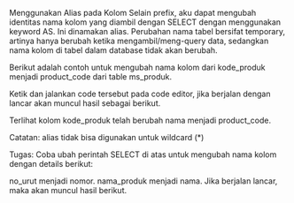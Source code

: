 Menggunakan Alias pada Kolom
Selain prefix, aku dapat mengubah identitas nama kolom yang diambil dengan SELECT dengan menggunakan keyword AS. Ini dinamakan alias. Perubahan nama tabel bersifat temporary, artinya hanya berubah ketika mengambil/meng-query data, sedangkan nama kolom di tabel dalam database tidak akan berubah.



 

Berikut adalah contoh untuk mengubah nama kolom dari kode_produk menjadi product_code dari table ms_produk.



Ketik dan jalankan code tersebut pada code editor, jika berjalan dengan lancar akan muncul hasil sebagai berikut.



Terlihat kolom kode_produk telah berubah nama menjadi product_code.

Catatan: alias tidak bisa digunakan untuk wildcard (*)

 

Tugas:
Coba ubah perintah SELECT di atas untuk mengubah nama kolom dengan details berikut:

no_urut menjadi nomor.
nama_produk menjadi nama.
Jika berjalan lancar, maka akan muncul hasil berikut.